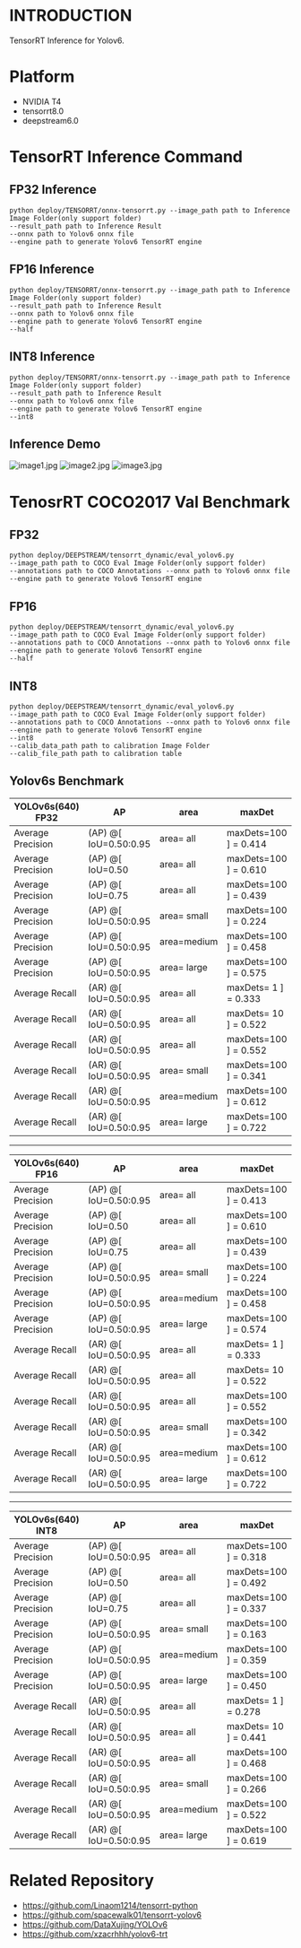  # INTRODUCTION
 TensorRT Inference for Yolov6.
  
 # Platform
 - NVIDIA T4
 - tensorrt8.0
 - deepstream6.0
 
 # TensorRT Inference Command

 ## FP32 Inference
```shell
python deploy/TENSORRT/onnx-tensorrt.py --image_path path to Inference Image Folder(only support folder) 
--result_path path to Inference Result
--onnx path to Yolov6 onnx file 
--engine path to generate Yolov6 TensorRT engine 
```
 ## FP16 Inference
```shell
python deploy/TENSORRT/onnx-tensorrt.py --image_path path to Inference Image Folder(only support folder) 
--result_path path to Inference Result
--onnx path to Yolov6 onnx file 
--engine path to generate Yolov6 TensorRT engine 
--half
```
 ## INT8 Inference
 ```shell
python deploy/TENSORRT/onnx-tensorrt.py --image_path path to Inference Image Folder(only support folder) 
--result_path path to Inference Result
--onnx path to Yolov6 onnx file 
--engine path to generate Yolov6 TensorRT engine 
--int8
```
 
 ## Inference Demo
![image1.jpg](./assert/image1.jpg)
![image2.jpg](./assert/image2.jpg)
![image3.jpg](./assert/image3.jpg)

 # TenosrRT COCO2017 Val Benchmark

 ## FP32 
```shell
python deploy/DEEPSTREAM/tensorrt_dynamic/eval_yolov6.py 
--image_path path to COCO Eval Image Folder(only support folder) 
--annotations path to COCO Annotations --onnx path to Yolov6 onnx file 
--engine path to generate Yolov6 TensorRT engine 
```
 ## FP16 
```shell
python deploy/DEEPSTREAM/tensorrt_dynamic/eval_yolov6.py 
--image_path path to COCO Eval Image Folder(only support folder)
--annotations path to COCO Annotations --onnx path to Yolov6 onnx file 
--engine path to generate Yolov6 TensorRT engine 
--half
```
 ## INT8 
 ```shell
python deploy/DEEPSTREAM/tensorrt_dynamic/eval_yolov6.py 
--image_path path to COCO Eval Image Folder(only support folder)
--annotations path to COCO Annotations --onnx path to Yolov6 onnx file
--engine path to generate Yolov6 TensorRT engine  
--int8 
--calib_data_path path to calibration Image Folder 
--calib_file_path path to calibration table 
```
## Yolov6s Benchmark

| YOLOv6s(640) FP32|     AP              | area        | maxDet                |
| ---------------- | ------------------- | ----------- | --------------------- |    
|Average Precision|  (AP) @[ IoU=0.50:0.95 | area=   all | maxDets=100 ] = 0.414
|Average Precision|  (AP) @[ IoU=0.50      | area=   all | maxDets=100 ] = 0.610
|Average Precision|  (AP) @[ IoU=0.75      | area=   all | maxDets=100 ] = 0.439
|Average Precision|  (AP) @[ IoU=0.50:0.95 | area= small | maxDets=100 ] = 0.224
|Average Precision|  (AP) @[ IoU=0.50:0.95 | area=medium | maxDets=100 ] = 0.458
|Average Precision|  (AP) @[ IoU=0.50:0.95 | area= large | maxDets=100 ] = 0.575
|Average Recall|     (AR) @[ IoU=0.50:0.95 | area=   all | maxDets=  1 ] = 0.333
|Average Recall|     (AR) @[ IoU=0.50:0.95 | area=   all | maxDets= 10 ] = 0.522
|Average Recall|     (AR) @[ IoU=0.50:0.95 | area=   all | maxDets=100 ] = 0.552
|Average Recall|     (AR) @[ IoU=0.50:0.95 | area= small | maxDets=100 ] = 0.341
|Average Recall|     (AR) @[ IoU=0.50:0.95 | area=medium | maxDets=100 ] = 0.612
|Average Recall|     (AR) @[ IoU=0.50:0.95 | area= large | maxDets=100 ] = 0.722

--------------
| YOLOv6s(640) FP16|     AP              | area        | maxDet                |
| ---------------- | ------------------- | ----------- | --------------------- |    
|Average Precision|  (AP) @[ IoU=0.50:0.95 | area=   all | maxDets=100 ] = 0.413 |
|Average Precision|  (AP) @[ IoU=0.50      | area=   all | maxDets=100 ] = 0.610|
|Average Precision| (AP) @[ IoU=0.75      | area=   all | maxDets=100 ] = 0.439|
|Average Precision| (AP) @[ IoU=0.50:0.95 | area= small | maxDets=100 ] = 0.224|
|Average Precision| (AP) @[ IoU=0.50:0.95 | area=medium | maxDets=100 ] = 0.458|
|Average Precision|  (AP) @[ IoU=0.50:0.95 | area= large | maxDets=100 ] = 0.574|
|Average Recall|     (AR) @[ IoU=0.50:0.95 | area=   all | maxDets=  1 ] = 0.333|
|Average Recall|     (AR) @[ IoU=0.50:0.95 | area=   all | maxDets= 10 ] = 0.522|
|Average Recall|     (AR) @[ IoU=0.50:0.95 | area=   all | maxDets=100 ] = 0.552|
|Average Recall|     (AR) @[ IoU=0.50:0.95 | area= small | maxDets=100 ] = 0.342|
|Average Recall|     (AR) @[ IoU=0.50:0.95 | area=medium | maxDets=100 ] = 0.612|
|Average Recall|     (AR) @[ IoU=0.50:0.95 | area= large | maxDets=100 ] = 0.722|

-------
| YOLOv6s(640) INT8|     AP              | area        | maxDet                |
| ---------------- | ------------------- | ----------- | --------------------- |   
|Average Precision|  (AP) @[ IoU=0.50:0.95 | area=   all | maxDets=100 ] = 0.318|
 |Average Precision|  (AP) @[ IoU=0.50      | area=   all | maxDets=100 ] = 0.492|
 |Average Precision|  (AP) @[ IoU=0.75      | area=   all | maxDets=100 ] = 0.337|
 |Average Precision|  (AP) @[ IoU=0.50:0.95 | area= small | maxDets=100 ] = 0.163|
 |Average Precision|  (AP) @[ IoU=0.50:0.95 | area=medium | maxDets=100 ] = 0.359
 |Average Precision|  (AP) @[ IoU=0.50:0.95 | area= large | maxDets=100 ] = 0.450|
 |Average Recall|     (AR) @[ IoU=0.50:0.95 | area=   all | maxDets=  1 ] = 0.278|
 |Average Recall|     (AR) @[ IoU=0.50:0.95 | area=   all | maxDets= 10 ] = 0.441|
 |Average Recall|     (AR) @[ IoU=0.50:0.95 | area=   all | maxDets=100 ] = 0.468|
 |Average Recall|     (AR) @[ IoU=0.50:0.95 | area= small | maxDets=100 ] = 0.266|
 |Average Recall|     (AR) @[ IoU=0.50:0.95 | area=medium | maxDets=100 ] = 0.522|
 |Average Recall|     (AR) @[ IoU=0.50:0.95 | area= large | maxDets=100 ] = 0.619|


 # Related Repository
 - https://github.com/Linaom1214/tensorrt-python
 - https://github.com/spacewalk01/tensorrt-yolov6
 - https://github.com/DataXujing/YOLOv6
 - https://github.com/xzacrhhh/yolov6-trt
